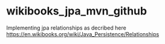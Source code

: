 # wikibooks_jpa_mvn_github
Implementing jpa relationships as decribed here
https://en.wikibooks.org/wiki/Java_Persistence/Relationships

